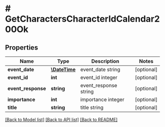# # GetCharactersCharacterIdCalendar200Ok

## Properties

Name | Type | Description | Notes
------------ | ------------- | ------------- | -------------
**event_date** | [**\DateTime**](\DateTime.md) | event_date string | [optional]
**event_id** | **int** | event_id integer | [optional]
**event_response** | **string** | event_response string | [optional]
**importance** | **int** | importance integer | [optional]
**title** | **string** | title string | [optional]

[[Back to Model list]](../../README.md#models) [[Back to API list]](../../README.md#endpoints) [[Back to README]](../../README.md)
